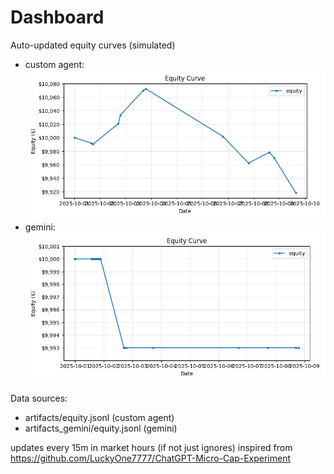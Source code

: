 # Dashboard

Auto-updated equity curves (simulated)

- custom agent: ![Equity Curve](artifacts/equity.png?v=4a2fabc)
- gemini: ![Equity Curve (Gemini)](artifacts_gemini/equity.png?v=4a2fabc)

Data sources:
- artifacts/equity.jsonl (custom agent)
- artifacts_gemini/equity.jsonl (gemini)

updates every 15m in market hours (if not just ignores)
inspired from https://github.com/LuckyOne7777/ChatGPT-Micro-Cap-Experiment